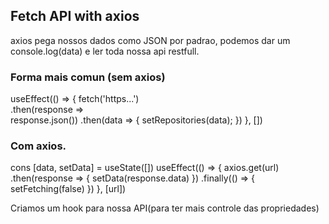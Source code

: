 ## Fetch API with axios 

axios pega nossos dados como JSON por padrao, podemos dar um console.log(data) e ler toda nossa api restfull.

### Forma mais comun (sem axios)

useEffect(() => {
   fetch('https...')     
    .then(response =>   
        response.json())
    .then(data => {
       setRepositories(data);
    })
}, [])

### Com axios.

cons [data, setData] = useState([])
useEffect(() => {
    axios.get(url)
    .then(response => {
        setData(response.data)
        })
    .finally(() => {
        setFetching(false)
    })
}, [url])

<p> Criamos um hook para nossa API(para ter mais controle das propriedades) </p>